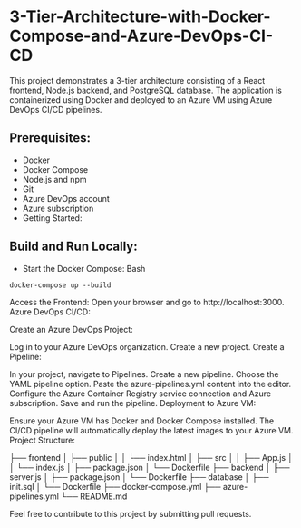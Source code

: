 # 3-Tier-Architecture-with-Docker-Compose-and-Azure-DevOps-CI-CD
This project demonstrates a 3-tier architecture consisting of a React frontend, Node.js backend, and PostgreSQL database. The application is containerized using Docker and deployed to an Azure VM using Azure DevOps CI/CD pipelines.

## Prerequisites:

- Docker
- Docker Compose
- Node.js and npm
- Git
- Azure DevOps account
- Azure subscription
- Getting Started:


## Build and Run Locally:

- Start the Docker Compose:
Bash
```
docker-compose up --build
```
Access the Frontend: Open your browser and go to http://localhost:3000.
Azure DevOps CI/CD:

Create an Azure DevOps Project:

Log in to your Azure DevOps organization.
Create a new project.
Create a Pipeline:

In your project, navigate to Pipelines.
Create a new pipeline.
Choose the YAML pipeline option.
Paste the azure-pipelines.yml content into the editor.
Configure the Azure Container Registry service connection and Azure subscription.
Save and run the pipeline.
Deployment to Azure VM:

Ensure your Azure VM has Docker and Docker Compose installed.
The CI/CD pipeline will automatically deploy the latest images to your Azure VM.
Project Structure:

├── frontend
│   ├── public
│   │   └── index.html
│   ├── src
│   │   ├── App.js
│   │   └── index.js
│   ├── package.json
│   └── Dockerfile
├── backend
│   ├── server.js
│   ├── package.json
│   └── Dockerfile
├── database
│   ├── init.sql
│   └── Dockerfile
├── docker-compose.yml
├── azure-pipelines.yml
└── README.md


Feel free to contribute to this project by submitting pull requests.
